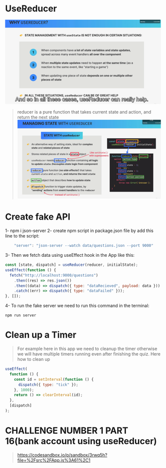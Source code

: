 # UseReducer

![alt text](WhyUseUseReducer.png)

> reducer is a pure function that takes current state and action, and return the next state
> ![alt text](manageUseReducer.png)

# Create fake API

1- npm i json-server
2- create npm script in package.json file by add this line to the script:

```js
    "server": "json-server --watch data/questions.json --port 9000"

```

3- Then we fetch data using useEffect hook in the App like this:

```js
const [state, dispatch] = useReducer(reducer, initialState);
useEffect(function () {
  fetch("http://localhost:9000/questions")
    .then((res) => res.json())
    .then((data) => dispatch({ type: "dataRecieved", payload: data }))
    .catch((err) => dispatch({ type: "dataFailed" }));
}, []);
```

4- To run the fake server we need to run this command in the terminal:

```
npm run server
```

# Clean up a Timer

> For example here in this app we need to cleanup the timer otherwise we will have multiple timers running even after finishing the quiz. Here how to clean up

```js
useEffect(
  function () {
    const id = setInterval(function () {
      dispatch({ type: "tick" });
    }, 1000);
    return () => clearInterval(id);
  },
  [dispatch]
);
```

# CHALLENGE NUMBER 1 PART 16(bank account using useReducer)

> https://codesandbox.io/p/sandbox/3rwq5h?file=%2Fsrc%2FApp.js%3A61%2C1
